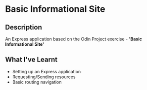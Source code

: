 # Basic Informational Site

## Description

An Express application based on the Odin Project exercise - **'Basic Informational Site'**

## What I've Learnt

- Setting up an Express application
- Requesting/Sending resources
- Basic routing navigation
